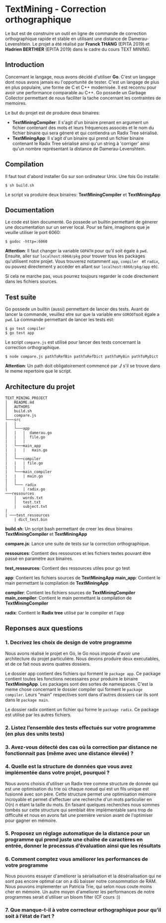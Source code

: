 # TextMining - Correction orthographique

Le but est de construire un outil en ligne de commande de correction orthographique rapide et stable en utilisant une distance de Damerau-Levenshtein.
Le projet a été réalisé par **Franck THANG** (EPITA 2019) et **Hadrien BERTHIER** (EPITA 2019) dans le cadre du cours TEXT MINING.

## Introduction

Concernant le langage, nous avons décidé d'utiliser __Go__. C'est un langage dont nous avons jamais eu l'opportunité de tester. C'est un langage de plus en plus populaire, une forme de C et C++ modernisée. Il est reconnu pour avoir une performance comparable au C++.
Go possede un Garbage Collector permettant de nous faciliter la tache concernant les contraintes de memoires.

Le but du projet est de produire deux binaires:
- __TextMiningCompiler__: Il s'agit d'un binaire prenant en argument un fichier contenant des mots et leurs fréquences associés et le nom du fichier binaire qui sera géneré et qui contiendra un Radix Tree sérialisé.
- __TextMiningApp__: Il s'agit d'un binaire qui prend  un fichier binaire contenant le Radix Tree sérialisé ainsi qu'un string à 'corriger' ainsi qu'un nombre représentant la distance de Damerau-Levenshtein.

## Compilation

Il faut tout d'abord installer Go sur son ordinateur Unix. Une fois Go installé:
```
$ sh build.sh
```
Le script va produire deux binaires: __TextMiningCompiler__ et __TextMiningApp__ 

## Documentation

Le code est bien documenté. Go possede un builtin permettant de génerer une documentation sur un server local. Pour se faire, imaginons que je veuille utiliser le port 6060:

```
$ godoc -http=:6060
```
__Attention__: Il faut changer la variable `GOPATH` pour qu'il soit égale à `pwd`.
Ensuite, aller sur `localhost:6060/pkg` pour trouver tous les packages qu'utilisent notre projet. Vous trouverez notamment `app`, `compiler ` et `radix`, ou pouvez directement y accéder en allant sur `localhost:6060/pkg/app` etc.

Si cela ne marche pas, vous pourrez toujours regarder le code directement dans les fichiers sources.


## Test suite

Go possede un builtin (aussi) permettant de lancer des tests. Avant de lancer la commande, veuillez etre sur que la variable env `GOROOT`soit égale a `pwd`. La commande permettant de lancer les tests est:

```
$ go test compiler
$ go test app
```

Le script `compare.js` est utilisé pour lancer des tests concernant la correction orthographique.
```
$ node compare.js pathToRefBin pathToRefDict pathToMyBin pathToMyDict
```
__Attention__: Un path doit obligatoirement commencé par __./__ s'il se trouve dans le meme repertoire que le script.

## Architecture du projet
```
TEXT_MINING_PROJECT
│   README.md
│   AUTHORS
│   build.sh
│   compare.js
└───src
│   │
│   └───app
│   |   │  damerau.go
│   |   │  file.go
|   |   |
|   └───main_app
|   |   |   main.go
|   |
│   └───compiler
|   |   | file.go
|   |   |
|   └───main_compiler
|   |   | main.go
|   |
│   └─── radix
|       | radix.go
───ressources
    │   words.txt
    │   test.txt
    |   subject.txt
|       
| ───test_ressources
    | dict_test.bin

```

**build.sh**: Un script bash permettant de creer les deux binaires __TextMiningCompiler__ et __TextMiningApp__

**compare.js**: Lance une suite de tests sur la correction orthographique.

**ressources**: Contient des ressources et les fichiers textes pouvant être passé en paramètre aux binaires.

**test_ressources**: Contient des ressources utiles pour go test

**app**: Contient les fichiers sources de __TextMiningApp__
**main_app**: Contient le main permettant la compilation de __TextMiningApp__

**compiler**: Contient les fichiers sources de __TextMiningCompiler__
**main_compiler**: Contient le main permettant la compilation de __TextMiningCompiler__

**radix**: Contient le __Radix tree__ utilisé par le compiler et l'app

## Reponses aux questions

###  1.	Decrivez les choix de design de votre programme
Nous avons réalisé le projet en Go, le Go nous impose d'avoir une architecture du projet particulière. Nous devons produire deux executables, et de ce fait nous avons quatres dossiers.

Le dossier app contient des fichiers qui forment le `package app`. Ce package contient toutes les fonctions necessaires pour produire le binaire __TextMiningApp__. Les packages sont des sortes de namespaces.
C'est la meme chose concernant le dossier compiler qui forment le `package compiler`. Leurs "main" respectives sont dans d'autres dossiers car ils sont dans le `package main`.

Le dossier radix contient un fichier qui forme le `package radix`. Ce package est utilisé par les autres fichiers.

### 2.	Listez l’ensemble des tests effectués sur votre programme (en plus des units tests)

### 3.	Avez-vous détecté des cas où la correction par distance ne fonctionnait pas (même avec une distance élevée) ?

### 4.	Quelle est la structure de données que vous avez implémentée dans votre projet, pourquoi ?
Nous avons choisis d'utiliser un Radix tree comme structure de donnée qui est une optimisation du trie où chaque noeud qui est un fils unique est fusionné avec son père. Cette structure permet une optimisation mémoire incroyable et permet
d'effectuer une recherche d'un mots particulier en O(n) n étant la taille du mots. En faisant quelques recherches nous sommes tombés sur cette structure qui semblait être implémentable sans trop de difficulté et nous en avons fait une
première version avant de l'optimiser pour gagner en mémoire.

### 5.	Proposez un réglage automatique de la distance pour un programme qui prend juste une chaîne de caractères en entrée, donner le processus d’évaluation ainsi que les résultats

### 6.	Comment comptez vous améliorer les performances de votre programme

Nous pouvons essayer d'améliorer la sérialisation et la désérialisation qui ne sont pas encore optimal car on a dû baisser notre consommation de RAM. Nous pouvons implementer un Patricia Trie, qui selon nous coute moins cher en mémoire.
Un autre moyen d'ameliorer les performances de notre programmes serait d'utiliser un bloom filter (CF cours :))

### 7.	Que manque-t-il à votre correcteur orthographique pour qu’il soit à l’état de l’art ?


